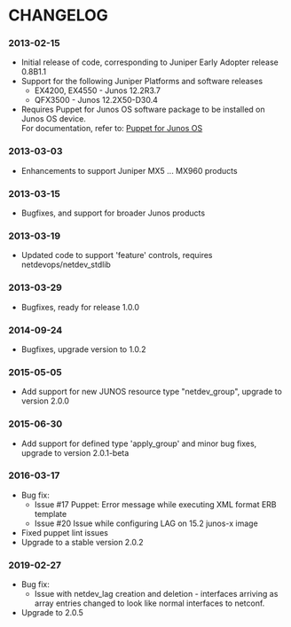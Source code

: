 # CHANGELOG

### 2013-02-15
* Initial release of code, corresponding to Juniper Early Adopter release 0.8B1.1
* Support for the following Juniper Platforms and software releases
  * EX4200, EX4550 - Junos 12.2R3.7
  * QFX3500 - Junos 12.2X50-D30.4
* Requires Puppet for Junos OS software package to be installed on Junos OS device.  
  For documentation, refer to: [Puppet for Junos OS](http://www.juniper.net/techpubs/en_US/release-independent/junos-puppet/information-products/pathway-pages/index.html)
  
### 2013-03-03
* Enhancements to support Juniper MX5 ... MX960 products

### 2013-03-15
* Bugfixes, and support for broader Junos products

### 2013-03-19
* Updated code to support 'feature' controls, requires netdevops/netdev_stdlib

### 2013-03-29
* Bugfixes, ready for release 1.0.0

### 2014-09-24
* Bugfixes, upgrade version to 1.0.2

### 2015-05-05
* Add support for new JUNOS resource type "netdev_group", upgrade to version 2.0.0
  
### 2015-06-30
* Add support for defined type 'apply_group' and minor bug fixes, upgrade to version 2.0.1-beta

### 2016-03-17
* Bug fix: 
  - Issue #17 Puppet: Error message while executing XML format ERB template
  - Issue #20 Issue while configuring LAG on 15.2 junos-x image
* Fixed puppet lint issues
* Upgrade to a stable version 2.0.2

### 2019-02-27
* Bug fix:
  - Issue with netdev_lag creation and deletion - interfaces arriving as array
    entries changed to look like normal interfaces to netconf.
* Upgrade to 2.0.5
